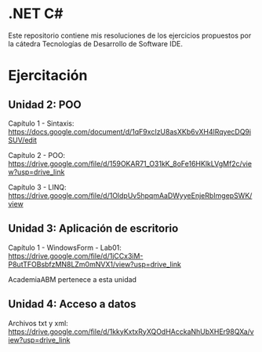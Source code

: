 # .NET C#

Este repositorio contiene mis resoluciones de los ejercicios propuestos por la cátedra Tecnologías de Desarrollo de Software IDE.

# Ejercitación


## Unidad 2: POO

Capítulo 1 - Sintaxis: https://docs.google.com/document/d/1qF9xcIzU8asXKb6vXH4lRqyecDQ9iSUV/edit

Capítulo 2 - POO: https://drive.google.com/file/d/159OKAR71_O31kK_8oFe16HKlkLVgMf2c/view?usp=drive_link

Capítulo 3 - LINQ: https://drive.google.com/file/d/1OldpUv5hpqmAaDWyyeEnjeRbImgepSWK/view

## Unidad 3: Aplicación de escritorio

Capítulo 1 - WindowsForm - Lab01: https://drive.google.com/file/d/1jCCx3iM-P8utTFOBsbfzMN8LZm0mNVX1/view?usp=drive_link

AcademiaABM pertenece a esta unidad

## Unidad 4: Acceso a datos

Archivos txt y xml: https://drive.google.com/file/d/1kkyKxtxRyXQOdHAcckaNhUbXHEr98QXa/view?usp=drive_link